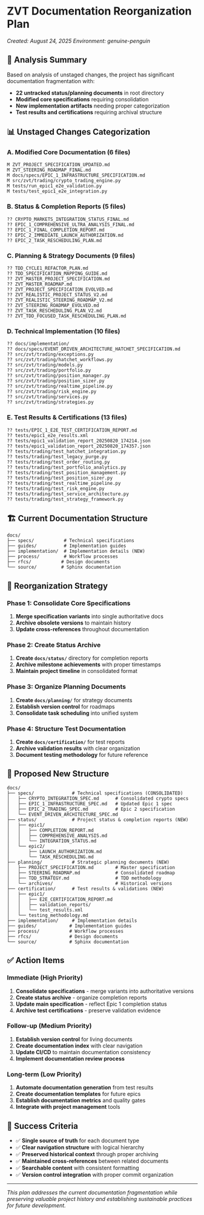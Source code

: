 # ZVT Documentation Reorganization Plan

*Created: August 24, 2025*
*Environment: genuine-penguin*

## 🎯 **Analysis Summary**

Based on analysis of unstaged changes, the project has significant documentation fragmentation with:
- **22 untracked status/planning documents** in root directory
- **Modified core specifications** requiring consolidation
- **New implementation artifacts** needing proper categorization
- **Test results and certifications** requiring archival structure

## 📊 **Unstaged Changes Categorization**

### **A. Modified Core Documentation** (6 files)
```
M ZVT_PROJECT_SPECIFICATION_UPDATED.md
M ZVT_STEERING_ROADMAP_FINAL.md  
M docs/specs/EPIC_1_INFRASTRUCTURE_SPECIFICATION.md
M src/zvt/trading/crypto_trading_engine.py
M tests/run_epic1_e2e_validation.py
M tests/test_epic1_e2e_integration.py
```

### **B. Status & Completion Reports** (5 files)
```
?? CRYPTO_MARKETS_INTEGRATION_STATUS_FINAL.md
?? EPIC_1_COMPREHENSIVE_ULTRA_ANALYSIS_FINAL.md
?? EPIC_1_FINAL_COMPLETION_REPORT.md
?? EPIC_2_IMMEDIATE_LAUNCH_AUTHORIZATION.md
?? EPIC_2_TASK_RESCHEDULING_PLAN.md
```

### **C. Planning & Strategy Documents** (9 files)
```
?? TDD_CYCLE1_REFACTOR_PLAN.md
?? TDD_SPECIFICATION_MAPPING_GUIDE.md
?? ZVT_MASTER_PROJECT_SPECIFICATION.md
?? ZVT_MASTER_ROADMAP.md
?? ZVT_PROJECT_SPECIFICATION_EVOLVED.md
?? ZVT_REALISTIC_PROJECT_STATUS_V2.md
?? ZVT_REALISTIC_STEERING_ROADMAP_V2.md
?? ZVT_STEERING_ROADMAP_EVOLVED.md
?? ZVT_TASK_RESCHEDULING_PLAN_V2.md
?? ZVT_TDD_FOCUSED_TASK_RESCHEDULING_PLAN.md
```

### **D. Technical Implementation** (10 files)
```
?? docs/implementation/
?? docs/specs/EVENT_DRIVEN_ARCHITECTURE_HATCHET_SPECIFICATION.md
?? src/zvt/trading/exceptions.py
?? src/zvt/trading/hatchet_workflows.py
?? src/zvt/trading/models.py
?? src/zvt/trading/portfolio.py
?? src/zvt/trading/position_manager.py
?? src/zvt/trading/position_sizer.py
?? src/zvt/trading/realtime_pipeline.py
?? src/zvt/trading/risk_engine.py
?? src/zvt/trading/services.py
?? src/zvt/trading/strategies.py
```

### **E. Test Results & Certifications** (13 files)
```
?? tests/EPIC_1_E2E_TEST_CERTIFICATION_REPORT.md
?? tests/epic1_e2e_results.xml
?? tests/epic1_validation_report_20250820_174214.json
?? tests/epic1_validation_report_20250820_174357.json
?? tests/trading/test_hatchet_integration.py
?? tests/trading/test_legacy_purge.py
?? tests/trading/test_order_routing.py
?? tests/trading/test_portfolio_analytics.py
?? tests/trading/test_position_management.py
?? tests/trading/test_position_sizer.py
?? tests/trading/test_realtime_pipeline.py
?? tests/trading/test_risk_engine.py
?? tests/trading/test_service_architecture.py
?? tests/trading/test_strategy_framework.py
```

## 🏗️ **Current Documentation Structure**

```
docs/
├── specs/           # Technical specifications
├── guides/          # Implementation guides
├── implementation/  # Implementation details (NEW)
├── process/         # Workflow processes
├── rfcs/           # Design documents
└── source/         # Sphinx documentation
```

## 🎯 **Reorganization Strategy**

### **Phase 1: Consolidate Core Specifications**
1. **Merge specification variants** into single authoritative docs
2. **Archive obsolete versions** to maintain history
3. **Update cross-references** throughout documentation

### **Phase 2: Create Status Archive**
1. **Create `docs/status/`** directory for completion reports
2. **Archive milestone achievements** with proper timestamps
3. **Maintain project timeline** in consolidated format

### **Phase 3: Organize Planning Documents**
1. **Create `docs/planning/`** for strategy documents
2. **Establish version control** for roadmaps
3. **Consolidate task scheduling** into unified system

### **Phase 4: Structure Test Documentation**
1. **Create `docs/certification/`** for test reports
2. **Archive validation results** with clear organization
3. **Document testing methodology** for future reference

## 🎯 **Proposed New Structure**

```
docs/
├── specs/              # Technical specifications (CONSOLIDATED)
│   ├── CRYPTO_INTEGRATION_SPEC.md      # Consolidated crypto specs
│   ├── EPIC_1_INFRASTRUCTURE_SPEC.md   # Updated Epic 1 spec
│   ├── EPIC_2_TRADING_SPEC.md          # Epic 2 specification  
│   └── EVENT_DRIVEN_ARCHITECTURE_SPEC.md
├── status/             # Project status & completion reports (NEW)
│   ├── epic1/
│   │   ├── COMPLETION_REPORT.md
│   │   ├── COMPREHENSIVE_ANALYSIS.md
│   │   └── INTEGRATION_STATUS.md
│   └── epic2/
│       ├── LAUNCH_AUTHORIZATION.md
│       └── TASK_RESCHEDULING.md
├── planning/           # Strategic planning documents (NEW)
│   ├── PROJECT_SPECIFICATION.md        # Master specification
│   ├── STEERING_ROADMAP.md             # Consolidated roadmap
│   ├── TDD_STRATEGY.md                 # TDD methodology
│   └── archives/                       # Historical versions
├── certification/      # Test results & validations (NEW)
│   ├── epic1/
│   │   ├── E2E_CERTIFICATION_REPORT.md
│   │   ├── validation_reports/
│   │   └── test_results.xml
│   └── testing_methodology.md
├── implementation/     # Implementation details
├── guides/            # Implementation guides
├── process/           # Workflow processes
├── rfcs/              # Design documents
└── source/            # Sphinx documentation
```

## ✅ **Action Items**

### **Immediate (High Priority)**
1. **Consolidate specifications** - merge variants into authoritative versions
2. **Create status archive** - organize completion reports
3. **Update main specification** - reflect Epic 1 completion status
4. **Archive test certifications** - preserve validation evidence

### **Follow-up (Medium Priority)**  
1. **Establish version control** for living documents
2. **Create documentation index** with clear navigation
3. **Update CI/CD** to maintain documentation consistency
4. **Implement documentation review process**

### **Long-term (Low Priority)**
1. **Automate documentation generation** from test results
2. **Create documentation templates** for future epics
3. **Establish documentation metrics** and quality gates
4. **Integrate with project management** tools

## 🎯 **Success Criteria**

- ✅ **Single source of truth** for each document type
- ✅ **Clear navigation structure** with logical hierarchy  
- ✅ **Preserved historical context** through proper archiving
- ✅ **Maintained cross-references** between related documents
- ✅ **Searchable content** with consistent formatting
- ✅ **Version control integration** with proper commit organization

---

*This plan addresses the current documentation fragmentation while preserving valuable project history and establishing sustainable practices for future development.*